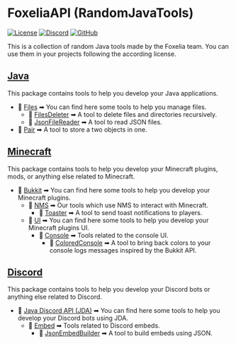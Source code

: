# FoxeliaAPI (RandomJavaTools)

[![License](https://img.shields.io/badge/License-CC%20BY--SA%204.0-lightgrey.svg)](https://creativecommons.org/licenses/by-sa/4.0/)
[![Discord](https://img.shields.io/discord/341897164642975756?color=blue&label=Discord)](https://discord.foxelia.fr/)
[![GitHub](https://img.shields.io/github/stars/FoxeliaFR/RandomJavaTools?style=social)](https://github.com/FoxeliaFR/RandomJavaTools)

This is a collection of random Java tools made by the Foxelia team. You can use them in your projects following the according license.

## [Java](foxapi-core/src/fr/foxelia/tools/java)

This package contains tools to help you develop your Java applications.

* 📂 [Files](foxapi-core/src/fr/foxelia/tools/java/files) ➡ You can find here some tools to help you manage files.
    * 🍵 [FilesDeleter](foxapi-core/src/fr/foxelia/tools/java/files/deleter) ➡ A tool to delete files and directories recursively.
    * 🍵 [JsonFileReader](foxapi-core/src/fr/foxelia/tools/java/files/json/reader) ➡ A tool to read JSON files.
* 🍵 [Pair](foxapi-core/src/fr/foxelia/tools/java/pair) ➡ A tool to store a two objects in one.

## [Minecraft](foxapi-core/src/fr/foxelia/tools/minecraft)

This package contains tools to help you develop your Minecraft plugins, mods, or anything else related to Minecraft.

* 📂 [Bukkit](foxapi-core/src/fr/foxelia/tools/minecraft/bukkit) ➡ You can find here some tools to help you develop your Minecraft plugins.
    * 📂 [NMS](foxapi-core/src/fr/foxelia/tools/minecraft/bukkit/nms) ➡ Our tools which use NMS to interact with Minecraft.
        * 🍵 [Toaster](foxapi-core/src/fr/foxelia/tools/minecraft/bukkit/nms/toast) ➡ A tool to send toast notifications to players.
    * 📂 [UI](foxapi-core/src/fr/foxelia/tools/minecraft/bukkit/ui) ➡ You can find here some tools to help you develop your Minecraft plugins UI.
        * 📂 [Console](foxapi-core/src/fr/foxelia/tools/minecraft/bukkit/ui/console) ➡ Tools related to the console UI.
            * 🍵 [ColoredConsole](foxapi-core/src/fr/foxelia/tools/minecraft/bukkit/ui/console/color) ➡ A tool to bring back colors to your console logs messages inspired by the Bukkit API.

## [Discord](foxapi-core/src/fr/foxelia/tools/discord)

This package contains tools to help you develop your Discord bots or anything else related to Discord.

* 📂 [Java Discord API (JDA)](foxapi-core/src/fr/foxelia/tools/discord/jda) ➡ You can find here some tools to help you develop your Discord bots using JDA.
    * 📂 [Embed](foxapi-core/src/fr/foxelia/tools/discord/jda/embed) ➡ Tools related to Discord embeds.
        * 🍵 [JsonEmbedBuilder](foxapi-core/src/fr/foxelia/tools/discord/jda/embed/json) ➡ A tool to build embeds using JSON.